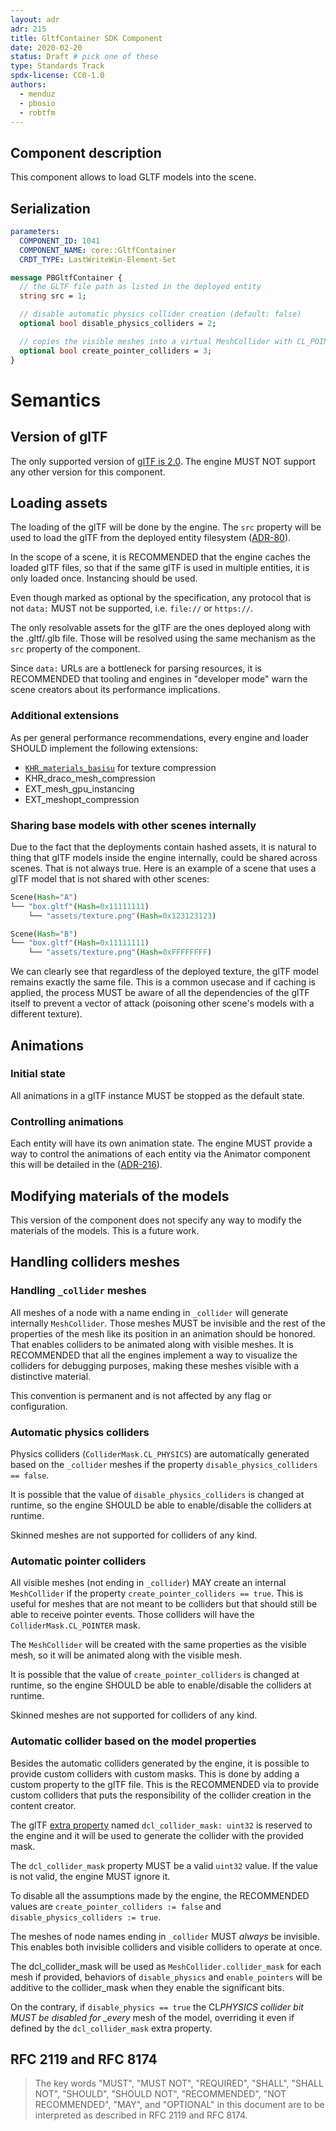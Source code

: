 ```yaml
---
layout: adr
adr: 215
title: GltfContainer SDK Component
date: 2020-02-20
status: Draft # pick one of these
type: Standards Track
spdx-license: CC0-1.0
authors:
  - menduz
  - pbosio
  - robtfm
---
```


## Component description

<!-- Human readable description of the component, what does it fix and how it affects the entities or the systems from an SDK user point of view -->

This component allows to load GLTF models into the scene.

## Serialization

<!-- Please complete the follwoing table: -->

```yaml
parameters:
  COMPONENT_ID: 1041
  COMPONENT_NAME: core::GltfContainer
  CRDT_TYPE: LastWriteWin-Element-Set
```

<!-- And provide a complete and commented protobuf serialization for the component -->

```protobuf
message PBGltfContainer {
  // the GLTF file path as listed in the deployed entity
  string src = 1;

  // disable automatic physics collider creation (default: false)
  optional bool disable_physics_colliders = 2;

  // copies the visible meshes into a virtual MeshCollider with CL_POINTER collider_mask (default: false)
  optional bool create_pointer_colliders = 3;
}
```

# Semantics

## Version of glTF

The only supported version of [glTF is 2.0](https://registry.khronos.org/glTF/specs/2.0/glTF-2.0.html). The engine MUST NOT support any other version for this component.

## Loading assets

The loading of the glTF will be done by the engine. The `src` property will be used to load the glTF from the deployed entity filesystem ([ADR-80](/adr/ADR-80)).

In the scope of a scene, it is RECOMMENDED that the engine caches the loaded glTF files, so that if the same glTF is used in multiple entities, it is only loaded once. Instancing should be used.

Even though marked as optional by the specification, any protocol that is not `data:` MUST not be supported, i.e. `file://` or `https://`.

The only resolvable assets for the glTF are the ones deployed along with the .gltf/.glb file. Those will be resolved using the same mechanism as the `src` property of the component.

Since `data:` URLs are a bottleneck for parsing resources, it is RECOMMENDED that tooling and engines in "developer mode" warn the scene creators about its performance implications.

### Additional extensions

As per general performance recommendations, every engine and loader SHOULD implement the following extensions:

- [`KHR_materials_basisu`](https://github.com/KhronosGroup/glTF/blob/main/extensions/2.0/Khronos/KHR_texture_basisu/README.md) for texture compression
- KHR_draco_mesh_compression
- EXT_mesh_gpu_instancing
- EXT_meshopt_compression

### Sharing base models with other scenes internally

Due to the fact that the deployments contain hashed assets, it is natural to thing that glTF models inside the engine internally, could be shared across scenes. That is not always true. Here is an example of a scene that uses a glTF model that is not shared with other scenes:

```rust
Scene(Hash="A")
└── "box.gltf"(Hash=0x11111111)
    └── "assets/texture.png"(Hash=0x123123123)

Scene(Hash="B")
└── "box.gltf"(Hash=0x11111111)
    └── "assets/texture.png"(Hash=0xFFFFFFFF)
```

We can clearly see that regardless of the deployed texture, the glTF model remains exactly the same file. This is a common usecase and if caching is applied, the process MUST be aware of all the dependencies of the glTF itself to prevent a vector of attack (poisoning other scene's models with a different texture).

## Animations

### Initial state

All animations in a glTF instance MUST be stopped as the default state.

### Controlling animations

Each entity will have its own animation state. The engine MUST provide a way to control the animations of each entity via the Animator component this will be detailed in the ([ADR-216](/adr/ADR-216)).

## Modifying materials of the models

This version of the component does not specify any way to modify the materials of the models. This is a future work.

## Handling colliders meshes

### Handling `_collider` meshes

All meshes of a node with a name ending in `_collider` will generate internally `MeshCollider`. Those meshes MUST be invisible and the
rest of the properties of the mesh like its position in an animation should be honored. That enables colliders to be animated along with visible meshes. It is RECOMMENDED that all the engines implement a way to visualize the colliders for debugging purposes, making these meshes visible with a distinctive material.

This convention is permanent and is not affected by any flag or configuration.

### Automatic physics colliders

Physics colliders (`ColliderMask.CL_PHYSICS`) are automatically generated based on the `_collider` meshes if the property `disable_physics_colliders == false`.

It is possible that the value of `disable_physics_colliders` is changed at runtime, so the engine SHOULD be able to enable/disable the colliders at runtime.

Skinned meshes are not supported for colliders of any kind.

### Automatic pointer colliders

All visible meshes (not ending in `_collider`) MAY create an internal `MeshCollider` if the property `create_pointer_colliders == true`. This is useful for meshes that are not meant to be colliders but that should still be able to receive pointer events. Those colliders will have the `ColliderMask.CL_POINTER` mask.

The `MeshCollider` will be created with the same properties as the visible mesh, so it will be animated along with the visible mesh.

It is possible that the value of `create_pointer_colliders` is changed at runtime, so the engine SHOULD be able to enable/disable the colliders at runtime.

Skinned meshes are not supported for colliders of any kind.

### Automatic collider based on the model properties

Besides the automatic colliders generated by the engine, it is possible to provide custom colliders with custom masks. This is done by adding a custom property to the glTF file. This is the RECOMMENDED via to provide custom colliders that puts the responsibility of the collider creation in the content creator.

The glTF [extra property](https://registry.khronos.org/glTF/specs/2.0/glTF-2.0.html#reference-extras) named `dcl_collider_mask: uint32` is reserved to the engine and it will be used to generate the collider with the provided mask.

The `dcl_collider_mask` property MUST be a valid `uint32` value. If the value is not valid, the engine MUST ignore it.

To disable all the assumptions made by the engine, the RECOMMENDED values are `create_pointer_colliders := false` and `disable_physics_colliders := true`.

The meshes of node names ending in `_collider` MUST _always_ be invisible. This enables both invisible colliders and visible colliders to operate at once.

The dcl_collider_mask will be used as `MeshCollider.collider_mask` for each mesh if provided, behaviors of `disable_physics` and `enable_pointers` will be additive to the collider_mask when they enable the significant bits.

On the contrary, if `disable_physics == true` the CL*PHYSICS collider bit MUST be disabled for \_every* mesh of the model, overriding it even if defined by the `dcl_collider_mask` extra property.

## RFC 2119 and RFC 8174

> The key words "MUST", "MUST NOT", "REQUIRED", "SHALL", "SHALL NOT", "SHOULD", "SHOULD NOT", "RECOMMENDED", "NOT RECOMMENDED", "MAY", and "OPTIONAL" in this document are to be interpreted as described in RFC 2119 and RFC 8174.
